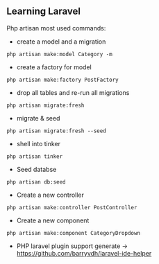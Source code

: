 ## Learning Laravel

Php artisan most used commands:

- create a model and a migration
```
php artisan make:model Category -m
```
- create a factory for model
```
php artisan make:factory PostFactory
```
- drop all tables and re-run all migrations
```
php artisan migrate:fresh
```
- migrate & seed
```
php artisan migrate:fresh --seed
```
- shell into tinker
```
php artisan tinker
```
- Seed databse
```
php artisan db:seed
```
- Create a new controller
```
php artisan make:controller PostController
```
- Create a new component
```
php artisan make:component CategoryDropdown
```

- PHP laravel plugin support generate -> https://github.com/barryvdh/laravel-ide-helper

